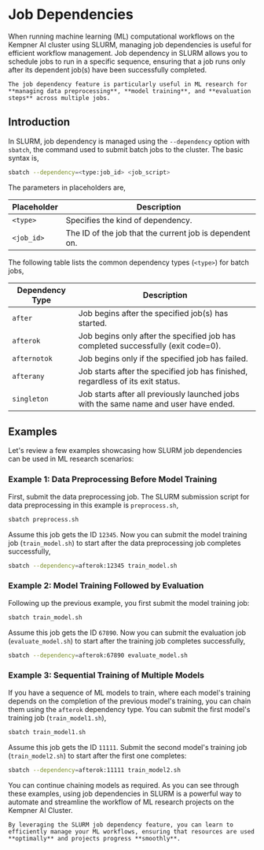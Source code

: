 # Job Dependencies

When running machine learning (ML) computational workflows on the Kempner AI cluster using SLURM, managing job dependencies is useful for efficient workflow management. Job dependency in SLURM allows you to schedule jobs to run in a specific sequence, ensuring that a job runs only after its dependent job(s) have been successfully completed.

```{note}
The job dependency feature is particularly useful in ML research for **managing data preprocessing**, **model training**, and **evaluation steps** across multiple jobs.
```

## Introduction

In SLURM, job dependency is managed using the `--dependency` option with `sbatch`, the command used to submit batch jobs to the cluster. The basic syntax is,

```bash
sbatch --dependency=<type:job_id> <job_script>
```

The parameters in placeholders are, 

| Placeholder | Description                               |
|-------------|-------------------------------------------|
| `<type>`    | Specifies the kind of dependency.        |
| `<job_id>`  | The ID of the job that the current job is dependent on. |

The following table lists the common dependency types (`<type>`) for batch jobs,

| Dependency Type | Description                                                                       |
|-----------------|-----------------------------------------------------------------------------------|
| `after`     | Job begins after the specified job(s) has started.             |
| `afterok`   | Job begins only after the specified job has completed successfully (exit code=0).        |
| `afternotok`| Job begins only if the specified job has failed.                              |
| `afterany`  | Job starts after the specified job has finished, regardless of its exit status. |
| `singleton`  | Job starts after all previously launched jobs with the same name and user have ended. |


## Examples
Let's review a few examples showcasing how SLURM job dependencies can be used in ML research scenarios:

### Example 1: Data Preprocessing Before Model Training
First, submit the data preprocessing job. The SLURM submission script for data preprocessing in this example is `preprocess.sh`,

```bash
sbatch preprocess.sh
```

Assume this job gets the ID `12345`. Now you can submit the model training job (`train_model.sh`) to start after the data preprocessing job completes successfully,


```bash
sbatch --dependency=afterok:12345 train_model.sh
```

### Example 2: Model Training Followed by Evaluation

Following up the previous example, you first submit the model training job:


```bash
sbatch train_model.sh
```

Assume this job gets the ID `67890`. Now you can submit the evaluation job (`evaluate_model.sh`) to start after the training job completes successfully,

```bash
sbatch --dependency=afterok:67890 evaluate_model.sh
```

### Example 3: Sequential Training of Multiple Models

If you have a sequence of ML models to train, where each model's training depends on the completion of the previous model's training, you can chain them using the `afterok` dependency type. You can submit the first model's training job (`train_model1.sh`), 

```bash
sbatch train_model1.sh
```

Assume this job gets the ID `11111`. Submit the second model's training job (`train_model2.sh`) to start after the first one completes:

```bash
sbatch --dependency=afterok:11111 train_model2.sh
```

You can continue chaining models as required. As you can see through these examples, using job dependencies in SLURM is a powerful way to automate and streamline the workflow of ML research projects on the Kempner AI Cluster. 


```{note}
By leveraging the SLURM job dependency feature, you can learn to efficiently manage your ML workflows, ensuring that resources are used **optimally** and projects progress **smoothly**.
```